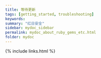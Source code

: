 ```yaml
---
title: 等待更新
tags: [getting_started, troubleshooting]
keywords:
summary: "红日安全"
sidebar: mydoc_sidebar
permalink: mydoc_about_ruby_gems_etc.html
folder: mydoc
---
```




{% include links.html %}
